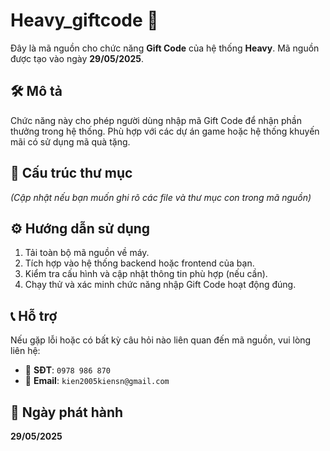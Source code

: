 # Heavy_giftcode 🎁

Đây là mã nguồn cho chức năng **Gift Code** của hệ thống **Heavy**. Mã nguồn được tạo vào ngày **29/05/2025**.

## 🛠️ Mô tả

Chức năng này cho phép người dùng nhập mã Gift Code để nhận phần thưởng trong hệ thống. Phù hợp với các dự án game hoặc hệ thống khuyến mãi có sử dụng mã quà tặng.

## 📁 Cấu trúc thư mục

*(Cập nhật nếu bạn muốn ghi rõ các file và thư mục con trong mã nguồn)*

## ⚙️ Hướng dẫn sử dụng

1. Tải toàn bộ mã nguồn về máy.
2. Tích hợp vào hệ thống backend hoặc frontend của bạn.
3. Kiểm tra cấu hình và cập nhật thông tin phù hợp (nếu cần).
4. Chạy thử và xác minh chức năng nhập Gift Code hoạt động đúng.

## 📞 Hỗ trợ

Nếu gặp lỗi hoặc có bất kỳ câu hỏi nào liên quan đến mã nguồn, vui lòng liên hệ:

- 📱 **SĐT**: `0978 986 870`  
- 📧 **Email**: `kien2005kiensn@gmail.com`

## 📅 Ngày phát hành

**29/05/2025**
